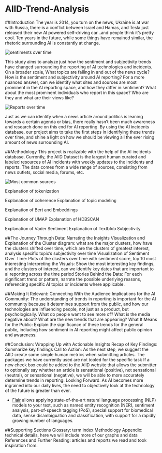 # AIID-Trend-Analysis

##Introduction
The year is 2014, you turn on the news, Ukraine is at war with Russia, there is a conflict between Israel and Hamas, and Tesla  just released their new AI powered  self-driving car…and people think it’s pretty cool. Ten years in the future, while some things have remained similar, the rhetoric surrounding AI is constantly at change. 

![sentiments over time](https://github.com/AIID-Trend-Analysis-Project/AIID-Trend-Analysis/assets/158225645/f8f5dd89-6f32-4373-99e3-995fa8030e8b)



This study aims to analyze just how the sentiment and subjectivity trends have changed surrounding the reporting of AI technologies and incidents. On a broader scale, What topics are falling in and out of the news cycle? How is the sentiment and subjectivity around AI reporting? For a more nuanced answer, can we identify what sites and sources are most prominent in the AI reporting space, and how they differ in sentiment? What about the most prominent individuals who report in this space? Who are they and what are their views like?

![Reports over time](https://github.com/AIID-Trend-Analysis-Project/AIID-Trend-Analysis/assets/158225645/ce0de493-8b2d-4c2b-b438-95cda4983986)

Just as we can identify when a news article around politics is leaning towards a certain agenda or bias, there really hasn’t been much awareness and research done on this end for AI reporting. By using the AI incidents database, our project aims to take the first steps in identifying these trends over time, and shine a light on how we should be viewing all the ever rising amount of news surrounding AI.

##Methodology
This project is realizable with the help of the AI incidents database. Currently, the AIID Dataset is the largest human curated and labeled resources of AI incidents with weekly updates to the incidents and reports. The data comes from a wide range of sources, consisting from news outlets, social media, forums, etc. 

![Most common sources](https://github.com/AIID-Trend-Analysis-Project/AIID-Trend-Analysis/assets/158225645/e09bd069-3bff-490c-a44c-013f0c038cea)

Explanation of tokenization

Explanation of coherence
Explanation of topic modeling

Explanation of Bert and Embeddings

Explanation of UMAP
Explanation of HDBSCAN

Explanation of Vader Sentiment
Explanation of Textblob Subjectivity

##The Journey Through Data: Narrating the Insights
Visualization and Explanation of the Cluster diagram: what are the major clusters, how have the clusters shifted over time, which are the clusters of greatest interest, analysis specific topic’s subjectivity over time
Visualization of Sentiment Over Time: Plots of the clusters over time with sentiment score, top 10 most interesting
Interpreting the Visuals: Show the most interesting key findings, and the clusters of interest, can we identify key dates that are important to ai reporting across the time period
Stories Behind the Data: For each significant trend or pattern, narrate the possible underlying reasons, referencing specific AI topics or incidents where applicable.

##Making It Relevant: Connecting With the Audience
Implications for the AI Community: The understanding of trends in reporting is important for the AI community because it determines support from the public, and how our technologies are influencing people, not just as a product, but psychologically. What do people want to see more of? What is the media negative about? What are the new trends that are appearing?
What It Means for the Public: Explain the significance of these trends for the general public, including how sentiment in AI reporting might affect public opinion and awareness.

##Conclusion: Wrapping Up with Actionable Insights
Recap of Key Findings: Summarize key findings
Call to Action: As the next step, we suggest the AIID create some simple human metrics when submitting articles.
The packages we have currently used are not tooled for the specific task
If a new check box could be added to the AIID website that allows the submitter to optionally say whether an article is sensational (positive), not sensational (neutral), or sensational (negative), we will be able to more accurately determine trends in reporting.
Looking Forward: As AI becomes more ingrained into our daily lives, the need to objectively look at the technology of the future is greater than ever.
* [Flair](https://github.com/flairNLP/flair) allows applying state-of-the-art natural language processing (NLP) models to your text, such as named entity recognition (NER), sentiment analysis, part-of-speech tagging (PoS), special support for biomedical data, sense disambiguation and classification, with support for a rapidly growing number of languages.

##Supporting Sections
Glossary: term index
Methodology Appendix: technical details, here we will include more of our graphs and data
References and Further Reading: articles and reports we read and took inspiration from.

